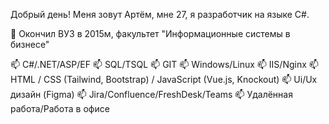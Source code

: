 Добрый день!
Меня зовут Артём, мне 27, я разработчик на языке C#.

🔭 Окончил ВУЗ в 2015м, факультет "Информационные системы в бизнесе"

📫 C#/.NET/ASP/EF
📫 SQL/TSQL
📫 GIT
📫 Windows/Linux
📫 IIS/Nginx
📫 HTML / CSS (Tailwind, Bootstrap) / JavaScript (Vue.js, Knockout)
📫 Ui/Ux дизайн (Figma)
📫 Jira/Confluence/FreshDesk/Teams
📫 Удалённая работа/Работа в офисе
